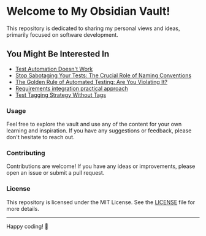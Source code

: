 # Welcome to My Obsidian Vault!

This repository is dedicated to sharing my personal views and ideas, primarily focused on software development.

## You Might Be Interested In

- [Test Automation Doesn't Work](Testing/test-automation-does-not-work.md)
- [Stop Sabotaging Your Tests: The Crucial Role of Naming Conventions](Testing/naming-convention)
- [The Golden Rule of Automated Testing: Are You Violating It?](Testing/golden-rule-of-automated-testing.md)
- [Requirements integration practical approach](Testing/requirements-integration-practical-approach.md)
- [Test Tagging Strategy Without Tags](Testing/tagging-strategy.md)


### Usage

Feel free to explore the vault and use any of the content for your own learning and inspiration. If you have any suggestions or feedback, please don't hesitate to reach out.

### Contributing

Contributions are welcome! If you have any ideas or improvements, please open an issue or submit a pull request.

### License

This repository is licensed under the MIT License. See the [LICENSE](LICENSE) file for more details.

---

Happy coding! 🚀